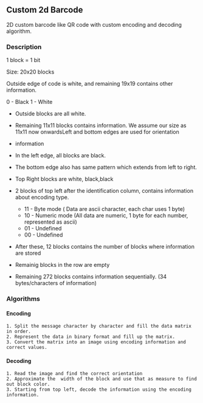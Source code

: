 ## Custom 2d Barcode
2D custom barcode like QR code with custom encoding and decoding algorithm.


### Description

1 block = 1 bit

Size: 20x20 blocks

Outside edge of code is white, and remaining 19x19 contains other information.

0 - Black
1 - White
- Outside blocks are all white.
- Remaining 11x11 blocks contains information. We assume our size as 11x11 now onwardsLeft and bottom edges are used for orientation
-  information
- In the left edge, all blocks are black.
- The bottom edge also has same pattern which extends from left to right.
- Top Right blocks are white, black,black

- 2 blocks of top left after the identification column, contains information about encoding type. 
    - 11 - Byte mode ( Data are ascii character, each char uses 1 byte)
    - 10 - Numeric mode (All data are numeric, 1 byte for each number, represented as ascii)
    - 01 - Undefined
    - 00 - Undefined
- After these, 12 blocks contains the number of blocks where information are stored
- Remainig blocks in the row are empty

- Remaining 272 blocks contains information sequentially. (34 bytes/characters of information)


### Algorithms

#### Encoding

    1. Split the message character by character and fill the data matrix in order.
    2. Represent the data in binary format and fill up the matrix. 
    3. Convert the matrix into an image using encoding information and correct values.


#### Decoding
    1. Read the image and find the correct orientation
    2. Approximate the  width of the block and use that as measure to find out block color.
    3. Starting from top left, decode the information using the encoding information.


